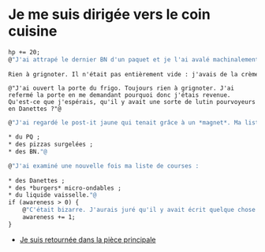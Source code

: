 Je me suis dirigée vers le coin cuisine
================================================

```1
hp += 20;
@"J'ai attrapé le dernier BN d'un paquet et je l'ai avalé machinalement tout en ouvrant la porte du frigo avant d'en inspecter le contenu.
	
Rien à grignoter. Il n'était pas entièrement vide : j'avais de la crème fraîche, du fromage râpé, et une boîte de lardons. Mais je n'avais pas le temps de me faire un vrai repas. J'ai refermé la porte, déçue."@
```

```>1 
@"J'ai ouvert la porte du frigo. Toujours rien à grignoter. J'ai refermé la porte en me demandant pourquoi donc j'étais revenue. Qu'est-ce que j'espérais, qu'il y avait une sorte de lutin pourvoyeurs en Danettes ?"@
```

```1
@"J'ai regardé le post-it jaune qui tenait grâce à un *magnet*. Ma liste de courses. Pas grand-chose d'intéressant : 

* du PQ ;
* des pizzas surgelées ;
* des BN."@
```

```2
@"J'ai examiné une nouvelle fois ma liste de courses :
	
* des Danettes ;
* des *burgers* micro-ondables ;
* du liquide vaisselle."@
if (awareness > 0) {
	@"C'était bizarre. J'aurais juré qu'il y avait écrit quelque chose de différent quelques minutes plus tôt"@
	awareness += 1;
}
```

* [Je suis retournée dans la pièce principale](home.md)

